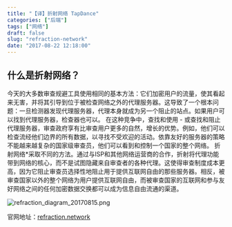 ```yaml
---
title: "【译】折射网络 TapDance"
categories: ["后端"]
tags: ["网络"]
draft: false
slug: "refraction-network"
date: "2017-08-22 12:18:00"
---
```


## 什么是折射网络？

今天的大多数审查规避工具使用相同的基本方法：它们加密用户的流量，使其看起来无害，并将其引导到位于被检查网络之外的代理服务器。这导致了一个根本问题：一旦检测器发现代理服务器，代理本身就成为另一个阻止的站点。如果用户可以找到代理服务器，检查器也可以。
在这种竞争中，查找和使用 - 或查找和阻止代理服务器，审查政府享有比审查用户更多的自然，增长的优势。例如，他们可以检查流经他们边界的所有数据，以寻找不受欢迎的活动。依靠友好的服务器的策略不能越来越复杂的国家级审查员，他们可以看到和控制一个国家的整个网络。
折射网络*采取不同的方法。通过与ISP和其他网络运营商的合作，折射将代理功能带到网络的核心，而不是试图隐藏来自审查者的各种代理。这使得审查制度成本更高，因为它阻止审查员选择性地阻止用于提供互联网自由的那些服务器。相反，被审查国家以外的整个网络为用户提供互联网自由，而被审查国家的互联网和参与友好网络之间的任何加密数据交换都可以成为信息自由流通的渠道。

![refraction_diagram_20170815.png][1]

官网地址：[refraction.network][2]


  [1]: https://zhangchen915.com/usr/uploads/2017/08/1032515819.png
  [2]: https://refraction.network/
